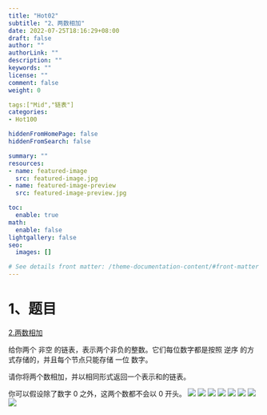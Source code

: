 ```yaml
---
title: "Hot02"
subtitle: "2、两数相加"
date: 2022-07-25T18:16:29+08:00
draft: false
author: ""
authorLink: ""
description: ""
keywords: ""
license: ""
comment: false
weight: 0

tags:["Mid","链表"]
categories:
- Hot100

hiddenFromHomePage: false
hiddenFromSearch: false

summary: ""
resources:
- name: featured-image
  src: featured-image.jpg
- name: featured-image-preview
  src: featured-image-preview.jpg

toc:
  enable: true
math:
  enable: false
lightgallery: false
seo:
  images: []

# See details front matter: /theme-documentation-content/#front-matter
---
```

<!--more-->
# 1、题目
[2.两数相加](https://leetcode.cn/problems/add-two-numbers/)

给你两个 非空 的链表，表示两个非负的整数。它们每位数字都是按照 逆序 的方式存储的，并且每个节点只能存储 一位 数字。

请你将两个数相加，并以相同形式返回一个表示和的链表。

你可以假设除了数字 0 之外，这两个数都不会以 0 开头。
![](/img/jiagoutu.png)
![](/img/1.JPG)
![](/img/2.JPG)
![](/img/3.JPG)
![](/img/4.JPG)
![](/img/5.JPG)
![](/img/6.JPG)
![](/img/7.JPG)